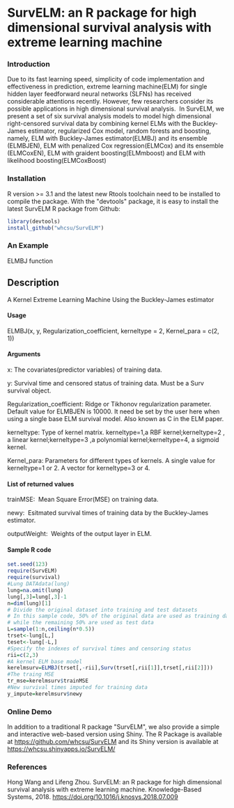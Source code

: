 # SurvELM: an R package for high dimensional survival analysis with extreme learning machine
### Introduction
Due to its fast learning speed, simplicity of code implementation and effectiveness in prediction, extreme learning machine(ELM) for single hidden layer feedforward neural networks (SLFNs) has received considerable attentions recently. However, few researchers consider its possible applications in high dimensional survival analysis.  In SurvELM, we present a set of six survival analysis models to model high dimensional right-censored survival data by combining kernel ELMs with the Buckley-James estimator, regularized Cox model, random forests and boosting, namely, ELM with Buckley-James estimator(ELMBJ) and its ensemble (ELMBJEN), ELM with penalized Cox regression(ELMCox) and its ensemble (ELMCoxEN), ELM with graident boosting(ELMmboost) and ELM with likelihood boosting(ELMCoxBoost)
### Installation 
R version >= 3.1 and the latest new Rtools toolchain need to be installed to compile the package. With the "devtools" package, it is easy to install the latest SurvELM R package from Github:
```R
library(devtools)
install_github("whcsu/SurvELM")
```
### An Example
ELMBJ function
## Description
A Kernel Extreme Learning Machine Using the Buckley-James estimator
#### Usage
ELMBJ(x, y, Regularization_coefficient, kerneltype = 2, Kernel_para = c(2,  1))
#### Arguments
x: The covariates(predictor variables) of training data.

y: Survival time and censored status of training data. Must be a Surv survival object.

Regularization_coefficient: Ridge or Tikhonov regularization parameter. Default value for ELMBJEN is 10000. It need be set by the user here when using a single base ELM survival model. Also known as C in the ELM paper.

kerneltype: Type of kernel matrix. kerneltype=1,a RBF kernel;kerneltype=2 , a linear kernel;kerneltype=3 ,a polynomial kernel;kerneltype=4, a sigmoid kernel.

Kernel_para: Parameters for different types of kernels. A single value for kerneltype=1 or 2. A vector for kerneltype=3 or 4.

#### List of returned values
trainMSE:  Mean Square Error(MSE) on training data.

newy:  Esitmated survival times of training data by the Buckley-James estimator.

outputWeight:  Weights of the output layer in ELM.

#### Sample R code

```R
set.seed(123)
require(SurvELM)
require(survival)
#Lung DATAdata(lung)
lung=na.omit(lung)
lung[,3]=lung[,3]-1
n=dim(lung)[1]
# Divide the original dataset into training and test datasets
# In this sample code, 50% of the original data are used as training data 
# while the remaining 50% are used as test data
L=sample(1:n,ceiling(n*0.5))
trset<-lung[L,]
teset<-lung[-L,]
#Specify the indexes of survival times and censoring status
rii=c(2,3)
#A kernel ELM base model
kerelmsurv=ELMBJ(trset[,-rii],Surv(trset[,rii[1]],trset[,rii[2]]))
#The traing MSE
tr_mse=kerelmsurv$trainMSE
#New survival times imputed for training data
y_impute=kerelmsurv$newy
```

### Online Demo
In addition to a traditional R package "SurvELM", we also provide a simple and interactive web-based version using Shiny. The R Package is available at https://github.com/whcsu/SurvELM and its Shiny version is available at 
https://whcsu.shinyapps.io/SurvELM/

### References

Hong Wang and Lifeng Zhou. SurvELM: an R package for high dimensional survival analysis with extreme learning machine. Knowledge-Based Systems, 2018. https://doi.org/10.1016/j.knosys.2018.07.009
